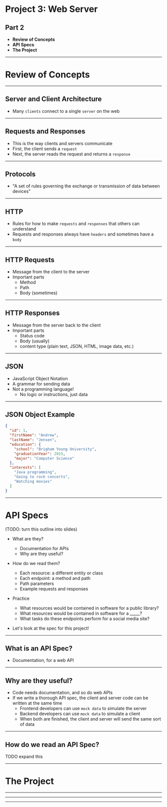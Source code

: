 <!--
$theme: default
page_number: true
footer: Java Class - Web Server Project (pt. 2)
-->

# Project 3: Web Server

## Part 2

- **Review of Concepts**
- **API Specs**
- **The Project**

--------------------------------------------------------------------------





# Review of Concepts

--------------------------------------------------------------------------

## Server and Client Architecture

- Many `clients` connect to a single `server` on the web

--------------------------------------------------------------------------

## Requests and Responses

- This is the way clients and servers communicate
- First, the client sends a `request`
- Next, the server reads the request and returns a `response`

--------------------------------------------------------------------------

## Protocols

- "A set of rules governing the exchange or transmission of data between devices"

--------------------------------------------------------------------------

## HTTP

- Rules for how to make `requests` and `responses` that others can understand
- Requests and responses always have `headers` and sometimes have a `body`

--------------------------------------------------------------------------

## HTTP Requests

- Message from the client to the server
- Important parts
  - Method
  - Path
  - Body (sometimes)

--------------------------------------------------------------------------

## HTTP Responses

- Message from the server back to the client
- Important parts
  - Status code
  - Body (usually)
  - content type (plain text, JSON, HTML, image data, etc.)

--------------------------------------------------------------------------

## JSON

- JavaScript Object Notation
- A grammar for sending data
- Not a programming language!
  - No logic or instructions, just data

--------------------------------------------------------------------------

## JSON Object Example

```json
{
  "id": 1,
  "firstName": "Andrew",
  "lastName": "Jensen",
  "education": {
    "school": "Brigham Young University",
    "graduationYear": 2015,
    "major": "Computer Science"
  },
  "interests": [
    "Java programming",
    "Going to rock concerts",
    "Watching movies"
  ]
}
```

--------------------------------------------------------------------------




# API Specs

(TODO: turn this outline into slides)

- What are they?
  - Documentation for APIs
  - Why are they useful?

- How do we read them?
  - Each resource: a different entity or class
  - Each endpoint: a method and path
  - Path parameters
  - Example requests and responses

- Practice
  - What resources would be contained in software for a public library?
  - What resources would be contained in software for a _____?
  - What tasks do these endpoints perform for a social media site?

- Let's look at the spec for this project!

--------------------------------------------------------------------------

## What is an API Spec?

- Documentation, for a web API

--------------------------------------------------------------------------

## Why are they useful?

- Code needs documentation, and so do web APIs
- If we write a thorough API spec, the client and server code can be written at the same time
  - Frontend developers can use `mock data` to simulate the server
  - Backend developers can use `mock data` to simulate a client
  - When both are finished, the client and server will send the same sort of data

--------------------------------------------------------------------------

## How do we read an API Spec?

TODO expand this

--------------------------------------------------------------------------

# The Project

--------------------------------------------------------------------------

--------------------------------------------------------------------------

--------------------------------------------------------------------------
